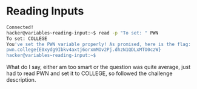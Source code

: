 # Reading Inputs
```bash
Connected!
hacker@variables~reading-input:~$ read -p "To set: " PWN
To set: COLLEGE
You've set the PWN variable properly! As promised, here is the flag:
pwn.college{E0xydg9Ibkv4axtj6orxmMOv2Pj.dhzN1QDLxMTO0czW}
hacker@variables~reading-input:~$
```

What do I say, either am too smart or the question was quite average, just had to read PWN and set it to COLLEGE, so followed the challenge description.
